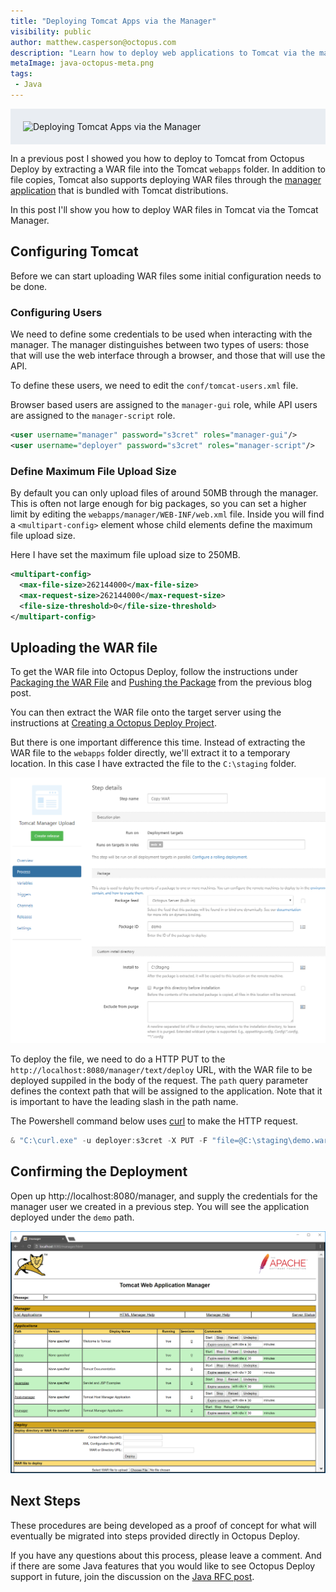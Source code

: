 ```yaml
---
title: "Deploying Tomcat Apps via the Manager"
visibility: public
author: matthew.casperson@octopus.com
description: "Learn how to deploy web applications to Tomcat via the manager"
metaImage: java-octopus-meta.png
tags:
 - Java
---
```


<div style="background-color:#e9edf2;">
<img style="display:block; margin: 0 auto; padding: 20px 0 20px 20px;" alt="Deploying Tomcat Apps via the Manager" src="https://i.octopus.com/blog/2017-06/java-octopus.png" />
</div>

In a previous post I showed you how to deploy to Tomcat from Octopus Deploy by extracting a WAR file into the Tomcat `webapps` folder. In addition to file copies, Tomcat also supports deploying WAR files through the [manager application](https://tomcat.apache.org/tomcat-7.0-doc/html-manager-howto.html) that is bundled with Tomcat distributions.

In this post I'll show you how to deploy WAR files in Tomcat via the Tomcat Manager.

## Configuring Tomcat

Before we can start uploading WAR files some initial configuration needs to be done.

### Configuring Users
We need to define some credentials to be used when interacting with the manager. The manager distinguishes between two types of users: those that will use the web interface through a browser, and those that will use the API.

To define these users, we need to edit the `conf/tomcat-users.xml` file.

Browser based users are assigned to the `manager-gui` role, while API users are assigned to the `manager-script` role.

```xml
<user username="manager" password="s3cret" roles="manager-gui"/>
<user username="deployer" password="s3cret" roles="manager-script"/>
```

### Define Maximum File Upload Size
By default you can only upload files of around 50MB through the manager. This is often not large enough for big packages, so you can set a higher limit by editing the `webapps/manager/WEB-INF/web.xml` file. Inside you will find a `<multipart-config>` element whose child elements define the maximum file upload size.

Here I have set the maximum file upload size to 250MB.

```xml
<multipart-config>
  <max-file-size>262144000</max-file-size>
  <max-request-size>262144000</max-request-size>
  <file-size-threshold>0</file-size-threshold>
</multipart-config>
```

## Uploading the WAR file

To get the WAR file into Octopus Deploy, follow the instructions under [Packaging the WAR File](https://octopus.com/blog/octopus-tomcat#packaging-the-war-file) and [Pushing the Package](https://octopus.com/blog/octopus-tomcat#pushing-the-package) from the previous blog post.

You can then extract the WAR file onto the target server using the instructions at [Creating a Octopus Deploy Project](https://octopus.com/blog/octopus-tomcat#creating-a-octopus-deploy-project).

But there is one important difference this time. Instead of extracting the WAR file to the `webapps` folder directly, we'll extract it to a temporary location. In this case I have extracted the file to the `C:\staging` folder.

![Tomcat WAR Extraction](tomcat-extract-war.png)

To deploy the file, we need to do a HTTP PUT to the `http://localhost:8080/manager/text/deploy` URL, with the WAR file to be deployed suppiled in the body of the request. The `path` query parameter defines the context path that will be assigned to the application. Note that it is important to have the leading slash in the path name.

The Powershell command below uses [curl](https://curl.haxx.se/download.html) to make the HTTP request.

```powershell
& "C:\curl.exe" -u deployer:s3cret -X PUT -F "file=@C:\staging\demo.war" http://localhost:8080/manager/text/deploy?path=/demo
```

## Confirming the Deployment

Open up http://localhost:8080/manager, and supply the credentials for the manager user we created in a previous step. You will see the application deployed under the `demo` path.

![Tomcat Manager](tomcat-manager.png)

## Next Steps
These procedures are being developed as a proof of concept for what will eventually be migrated into steps provided directly in Octopus Deploy.

If you have any questions about this process, please leave a comment. And if there are some Java features that you would like to see Octopus Deploy  support in future, join the discussion on the [Java RFC post](https://octopus.com/blog/java-rfc).
